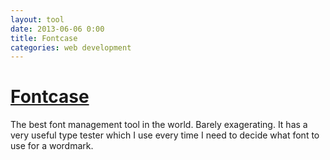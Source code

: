 ```yaml
---
layout: tool
date: 2013-06-06 0:00
title: Fontcase 
categories: web development
---
```


# [Fontcase](http://itunes.apple.com/us/app/fontcase/id403095673?mt=12)
The best font management tool in the world. Barely exagerating. It has a very useful type tester which I use every time I need to decide what font to use for a wordmark.